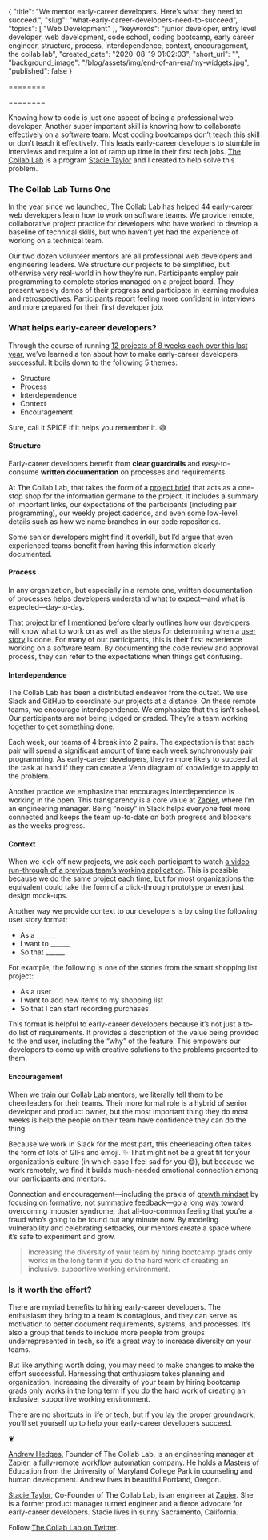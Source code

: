 { "title": "We mentor early-career developers. Here’s what they need to succeed.", "slug": "what-early-career-developers-need-to-succeed", "topics": [ "Web Development" ], "keywords": "junior developer, entry level developer, web development, code school, coding bootcamp, early career engineer, structure, process, interdependence, context, encouragement, the collab lab", "created_date": "2020-08-19 01:02:03", "short_url": "", "background_image": "/blog/assets/img/end-of-an-era/my-widgets.jpg", "published": false }

========



========

Knowing how to code is just one aspect of being a professional web developer. Another super important skill is knowing how to collaborate effectively on a software team. Most coding bootcamps don’t teach this skill or don’t teach it effectively. This leads early-career developers to stumble in interviews and require a lot of ramp up time in their first tech jobs. [The Collab Lab](https://the-collab-lab.codes/) is a program [Stacie Taylor](https://www.linkedin.com/in/stacietaylorcima/) and I created to help solve this problem.

### The Collab Lab Turns One

In the year since we launched, The Collab Lab has helped 44 early-career web developers learn how to work on software teams. We provide remote, collaborative project practice for developers who have worked to develop a baseline of technical skills, but who haven’t yet had the experience of working on a technical team.

Our two dozen volunteer mentors are all professional web developers and engineering leaders. We structure our projects to be simplified, but otherwise very real-world in how they’re run. Participants employ pair programming to complete stories managed on a project board. They present weekly demos of their progress and participate in learning modules and retrospectives. Participants report feeling more confident in interviews and more prepared for their first developer job.

### What helps early-career developers?

Through the course of running [12 projects of 8 weeks each over this last year](https://dev.to/the-collab-lab), we’ve learned a ton about how to make early-career developers successful. It boils down to the following 5 themes:

- Structure
- Process
- Interdependence
- Context
- Encouragement

Sure, call it SPICE if it helps you remember it. 😅

#### Structure

Early-career developers benefit from **clear guardrails** and easy-to-consume **written documentation** on processes and requirements.

At The Collab Lab, that takes the form of a [project brief](https://github.com/the-collab-lab/smart-shopping-list/blob/main/PROJECT-BRIEF.md) that acts as a one-stop shop for the information germane to the project. It includes a summary of important links, our expectations of the participants (including pair programming), our weekly project cadence, and even some low-level details such as how we name branches in our code repositories.

Some senior developers might find it overkill, but I’d argue that even experienced teams benefit from having this information clearly documented.

#### Process

In any organization, but especially in a remote one, written documentation of processes helps developers understand what to expect—and what is expected—day-to-day.

[That project brief I mentioned before](https://github.com/the-collab-lab/smart-shopping-list/blob/main/PROJECT-BRIEF.md) clearly outlines how our developers will know what to work on as well as the steps for determining when a [user story](https://www.mountaingoatsoftware.com/agile/user-stories) is done. For many of our participants, this is their first experience working on a software team. By documenting the code review and approval process, they can refer to the expectations when things get confusing.

#### Interdependence

The Collab Lab has been a distributed endeavor from the outset. We use Slack and GitHub to coordinate our projects at a distance. On these remote teams, we encourage interdependence. We emphasize that this isn’t school. Our participants are not being judged or graded. They’re a team working together to get something done.

Each week, our teams of 4 break into 2 pairs. The expectation is that each pair will spend a significant amount of time each week synchronously pair programming. As early-career developers, they’re more likely to succeed at the task at hand if they can create a Venn diagram of knowledge to apply to the problem.

Another practice we emphasize that encourages interdependence is working in the open. This transparency is a core value at [Zapier](https://zapier.com/), where I’m an engineering manager. Being “noisy” in Slack helps everyone feel more connected and keeps the team up-to-date on both progress and blockers as the weeks progress.

#### Context

When we kick off new projects, we ask each participant to watch [a video run-through of a previous team’s working application](https://youtu.be/uWgkwY_VBPo). This is possible because we do the same project each time, but for most organizations the equivalent could take the form of a click-through prototype or even just design mock-ups.

Another way we provide context to our developers is by using the following user story format:

- As a ______
- I want to ______
- So that ______

For example, the following is one of the stories from the smart shopping list project:

- As a user
- I want to add new items to my shopping list
- So that I can start recording purchases

This format is helpful to early-career developers because it’s not just a to-do list of requirements. It provides a description of the value being provided to the end user, including the “why” of the feature. This empowers our developers to come up with creative solutions to the problems presented to them.

#### Encouragement

When we train our Collab Lab mentors, we literally tell them to be cheerleaders for their teams. Their more formal role is a hybrid of senior developer and product owner, but the most important thing they do most weeks is help the people on their team have confidence they can do the thing.

Because we work in Slack for the most part, this cheerleading often takes the form of lots of GIFs and emoji. ✨ That might not be a great fit for your organization’s culture (in which case I feel sad for you 😅), but because we work remotely, we find it builds much-needed emotional connection among our participants and mentors.

Connection and encouragement—including the praxis of [growth mindset](https://www.forbes.com/sites/carolinecastrillon/2019/07/09/why-a-growth-mindset-is-essential-for-career-success/) by focusing on [formative, not summative feedback](https://sites.tufts.edu/teaching/assessment/assessment-approaches/formative-and-summative-feedback/)—go a long way toward overcoming imposter syndrome, that all-too-common feeling that you’re a fraud who’s going to be found out any minute now. By modeling vulnerability and celebrating setbacks, our mentors create a space where it’s safe to experiment and grow.

> Increasing the diversity of your team by hiring bootcamp grads only works in the long term if you do the hard work of creating an inclusive, supportive working environment.

### Is it worth the effort?

There are myriad benefits to hiring early-career developers. The enthusiasm they bring to a team is contagious, and they can serve as motivation to better document requirements, systems, and processes. It’s also a group that tends to include more people from groups underrepresented in tech, so it’s a great way to increase diversity on your teams.

But like anything worth doing, you may need to make changes to make the effort successful. Harnessing that enthusiasm takes planning and organization. Increasing the diversity of your team by hiring bootcamp grads only works in the long term if you do the hard work of creating an inclusive, supportive working environment.

There are no shortcuts in life or tech, but if you lay the proper groundwork, you’ll set yourself up to help your early-career developers succeed.

❦

[Andrew Hedges](https://www.linkedin.com/in/andrewhedges/), Founder of The Collab Lab, is an engineering manager at [Zapier](https://zapier.com/), a fully-remote workflow automation company. He holds a Masters of Education from the University of Maryland College Park in counseling and human development. Andrew lives in beautiful Portland, Oregon.

[Stacie Taylor](https://www.linkedin.com/in/stacietaylorcima/), Co-Founder of The Collab Lab, is an engineer at [Zapier](https://zapier.com/). She is a former product manager turned engineer and a fierce advocate for early-career developers. Stacie lives in sunny Sacramento, California.

Follow [The Collab Lab on Twitter](https://twitter.com/_collab_lab).
